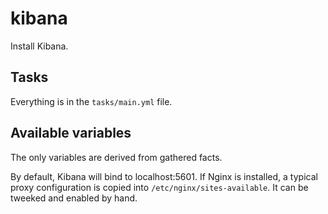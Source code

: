 # kibana

Install Kibana.

## Tasks

Everything is in the `tasks/main.yml` file.

## Available variables

The only variables are derived from gathered facts.

By default, Kibana will bind to localhost:5601.
If Nginx is installed, a typical proxy configuration is copied into `/etc/nginx/sites-available`. It can be tweeked and enabled by hand.
